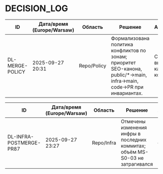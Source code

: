 # DECISION_LOG

| ID              | Дата/время (Europe/Warsaw) | Область | Решение                            | Альтернативы                     | Факторы                                   | Последствия                           | Миграция/шаги                 |
|-----------------|----------------------------|---------|------------------------------------|----------------------------------|-------------------------------------------|---------------------------------------|-------------------------------|
| DL-MERGE-POLICY | 2025-09-27 20:31 | Repo/Policy | Формализована политика конфликтов по зонам; приоритет SEO-канона, public/*→main, infra→main, code→PR при инвариантах. | Свободный выбор по каждому конфликту | Стабильность SEO/периметра; минимизация регрессий | Ускорение свода PR; прозрачность решений | Применить в консолидации PR #84; manual-merge при спорных кейсах |

| ID | Дата/время (Europe/Warsaw) | Область | Решение | Альтернативы | Факторы | Последствия | Миграция/шаги |
|-----------------|----------------------------|---------|---------|-------------|---------|------------|-------------|
| DL-INFRA-POSTMERGE-PR87 | 2025-09-27 23:27 | Repo/Infra | Отмечены изменения инфры в последних коммитах; объём MS-S0-03 не затрагивался | — | Прозрачность истории | Инфра — вне текущего DoD | Отдельные PR/политики |
